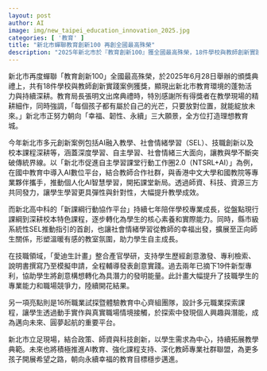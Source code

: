 ```yaml
---
layout: post
author: AI
image: img/new_taipei_education_innovation_2025.jpg
categories: [ '教育' ]
title: "新北市蟬聯教育創新100 再創全國最高殊榮"
description: "2025年新北市於『教育創新100』獲全國最高殊榮，18件學校與教師創新實踐案例獲獎，展現教育環境活力。亮點包含AI融入教學、SEL發展、技職創新、職業試探與體驗等。推動自主學習、深化校本課程及核心素養，並藉產官學研合作，助學生專利成果豐碩。市府聚焦幸福、韌性、永續三大願景，持續以學生需求為核心，擴展教學典範，推進AI教育和教師專業聯盟，致力打造理想教育城市。"
---
```

新北市再度蟬聯「教育創新100」全國最高殊榮，於2025年6月28日舉辦的頒獎典禮上，共有18件學校與教師創新實踐案例獲獎，顯現出新北市教育環境的蓬勃活力與持續深耕。教育局長張明文出席典禮時，特別感謝所有得獎者在教學現場的精耕細作，同時強調，「每個孩子都有屬於自己的光芒，只要放對位置，就能綻放未來。」新北市正努力朝向「幸福、韌性、永續」三大願景，全方位打造理想教育城。

今年新北市多元創新案例包括AI融入教學、社會情緒學習（SEL）、技職創新以及校本課程深耕等，涵蓋深度學習、自主學習、社會情緒三大面向，讓教與學不斷突破傳統界線。以「新北市促進自主學習課堂行動工作圈2.0（NTSRL+AI）」為例，在國中教育中導入AI數位平台，結合教師合作社群，與香港中文大學和國教院等專業夥伴攜手，推動個人化AI智慧學習，開拓課堂新局。透過師資、科技、資源三方共同發力，讓學生學習更具彈性與針對性，大幅提升教學成效。

而新北高中科的「新課綱行動協作平台」持續七年陪伴學校專業成長，從盤點現行課綱到深耕校本特色課程，逐步轉化為學生的核心素養和實際能力。同時，縣市級系統性SEL推動指引的首創，也讓社會情緒學習從教師的幸福出發，擴展至正向師生關係，形塑溫暖有感的教室氛圍，助力學生自主成長。

在技職領域，「愛迪生計畫」整合產官學研，支持學生歷經創意激發、專利檢索、說明書撰寫乃至模擬申請，全程輔導發表創意實踐。過去兩年已摘下19件新型專利，協助學生將創意構想轉化為具潛力的發明能量。此計畫大幅提升了技職學生的專業能力和職場競爭力，陸續開花結果。

另一項亮點則是16所職業試探暨體驗教育中心齊組團隊，設計多元職業探索課程，讓學生透過動手實作與真實職場情境接觸，於探索中發現個人興趣與潛能，成為邁向未來、圓夢起航的重要平台。

新北市立足現場，結合政策、師資與科技創新，以學生需求為中心，持續拓展教學典範。未來也將積極推進AI教育、強化課程支持、深化教師專業社群聯盟，為更多孩子開展希望之路，朝向永續幸福的教育目標穩步邁進。